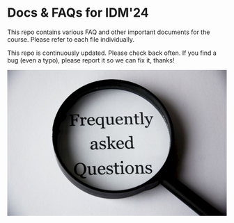 # Docs & FAQs for IDM'24

This repo contains various FAQ and other important documents for the course. Please refer to each file individually.

This repo is continuously updated. Please check back often. If you find a bug (even a typo), please report it so we can fix it, thanks!

![FAQ](imgs/faq.jpg)